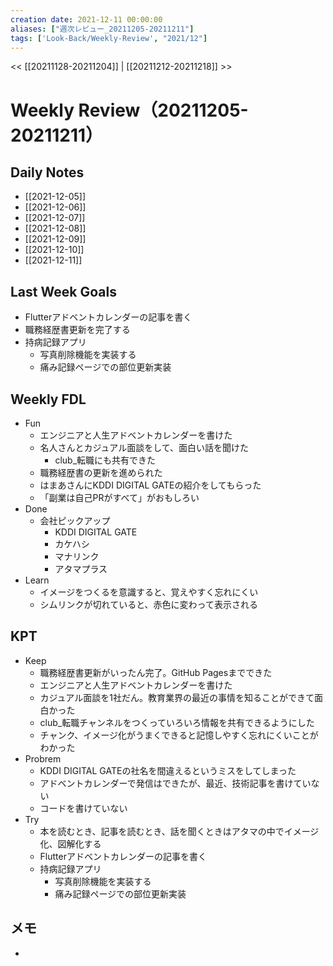 ```yaml
---
creation date: 2021-12-11 00:00:00
aliases: ["週次レビュー_20211205-20211211"]
tags: ['Look-Back/Weekly-Review', "2021/12"]
---
```

<< [[20211128-20211204]] | [[20211212-20211218]] >>

# Weekly Review（20211205-20211211）

## Daily Notes

- [[2021-12-05]]
- [[2021-12-06]]
- [[2021-12-07]]
- [[2021-12-08]]
- [[2021-12-09]]
- [[2021-12-10]]
- [[2021-12-11]]

## Last Week Goals

- Flutterアドベントカレンダーの記事を書く
- 職務経歴書更新を完了する
- 持病記録アプリ
  - 写真削除機能を実装する
  - 痛み記録ページでの部位更新実装

## Weekly FDL

- Fun
  - エンジニアと人生アドベントカレンダーを書けた
  - 名人さんとカジュアル面談をして、面白い話を聞けた
    - club_転職にも共有できた
  - 職務経歴書の更新を進められた
  - はまあさんにKDDI DIGITAL GATEの紹介をしてもらった
  - 「副業は自己PRがすべて」がおもしろい
- Done
  - 会社ピックアップ
    - KDDI DIGITAL GATE
    - カケハシ
    - マナリンク
    - アタマプラス
- Learn
  - イメージをつくるを意識すると、覚えやすく忘れにくい
  - シムリンクが切れていると、赤色に変わって表示される

## KPT

- Keep
  - 職務経歴書更新がいったん完了。GitHub Pagesまでできた
  - エンジニアと人生アドベントカレンダーを書けた
  - カジュアル面談を1社だん。教育業界の最近の事情を知ることができて面白かった
  - club_転職チャンネルをつくっていろいろ情報を共有できるようにした
  - チャンク、イメージ化がうまくできると記憶しやすく忘れにくいことがわかった
- Probrem
  - KDDI DIGITAL GATEの社名を間違えるというミスをしてしまった
  - アドベントカレンダーで発信はできたが、最近、技術記事を書けていない
  - コードを書けていない
- Try
  - 本を読むとき、記事を読むとき、話を聞くときはアタマの中でイメージ化、図解化する
  - Flutterアドベントカレンダーの記事を書く
  - 持病記録アプリ
    - 写真削除機能を実装する
    - 痛み記録ページでの部位更新実装

## メモ
-
